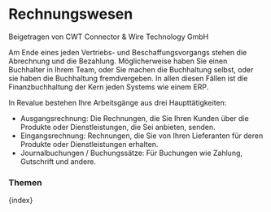 # Rechnungswesen
<span class="text-muted contributed-by">Beigetragen von CWT Connector & Wire Technology GmbH</span>

Am Ende eines jeden Vertriebs- und Beschaffungsvorgangs stehen die Abrechnung und die Bezahlung. Möglicherweise haben Sie einen Buchhalter in Ihrem Team, oder Sie machen die Buchhaltung selbst, oder sie haben die Buchhaltung fremdvergeben. In allen diesen Fällen ist die Finanzbuchhaltung der Kern jeden Systems wie einem ERP.

In Revalue bestehen Ihre Arbeitsgänge aus drei Haupttätigkeiten:

* Ausgangsrechnung: Die Rechnungen, die Sie Ihren Kunden über die Produkte oder Dienstleistungen, die Sei anbieten, senden.
* Eingangsrechnung: Rechnungen, die Sie von Ihren Lieferanten für deren Produkte oder Dienstleistungen erhalten.
* Journalbuchungen / Buchungssätze: Für Buchungen wie Zahlung, Gutschrift und andere.

### Themen

{index}
